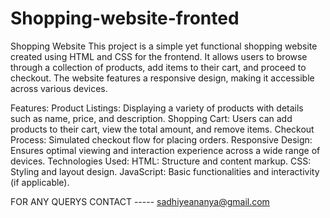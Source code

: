 # Shopping-website-fronted
Shopping Website
This project is a simple yet functional shopping website created using HTML and CSS for the frontend. It allows users to browse through a collection of products, add items to their cart, and proceed to checkout. The website features a responsive design, making it accessible across various devices.

Features:
Product Listings: Displaying a variety of products with details such as name, price, and description.
Shopping Cart: Users can add products to their cart, view the total amount, and remove items.
Checkout Process: Simulated checkout flow for placing orders.
Responsive Design: Ensures optimal viewing and interaction experience across a wide range of devices.
Technologies Used:
HTML: Structure and content markup.
CSS: Styling and layout design.
JavaScript: Basic functionalities and interactivity (if applicable).



FOR ANY QUERYS CONTACT ----- sadhiyeananya@gmail.com
